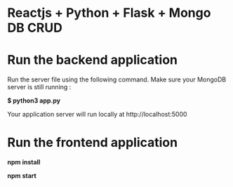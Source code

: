 # Reactjs + Python + Flask + Mongo DB CRUD

<h1>Run the backend application</h1>

Run the server file using the following command. Make sure your MongoDB server is still running : 

**$ python3 app.py**

Your application server will run locally at http://localhost:5000

<h1>Run the frontend application</h1>

**npm install**

**npm start**

